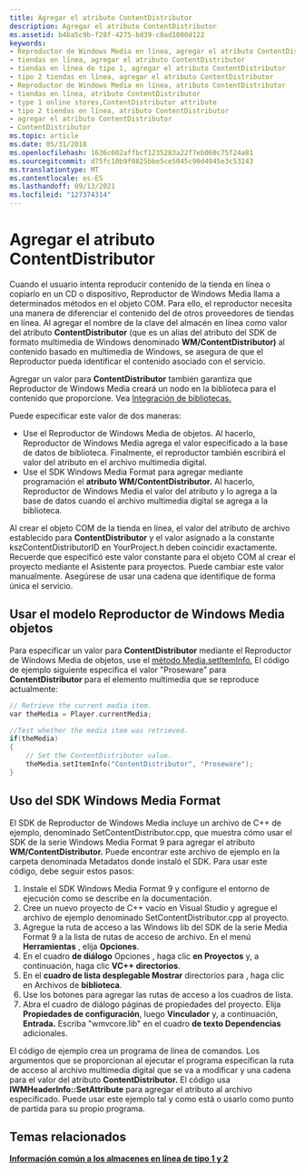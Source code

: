 ```yaml
---
title: Agregar el atributo ContentDistributor
description: Agregar el atributo ContentDistributor
ms.assetid: b4ba5c9b-f28f-4275-bd39-c0ad1080d122
keywords:
- Reproductor de Windows Media en línea, agregar el atributo ContentDistributor
- tiendas en línea, agregar el atributo ContentDistributor
- tiendas en línea de tipo 1, agregar el atributo ContentDistributor
- tipo 2 tiendas en línea, agregar el atributo ContentDistributor
- Reproductor de Windows Media en línea, atributo ContentDistributor
- tiendas en línea, atributo ContentDistributor
- type 1 online stores,ContentDistributor attribute
- tipo 2 tiendas en línea, atributo ContentDistributor
- agregar el atributo ContentDistributor
- ContentDistributor
ms.topic: article
ms.date: 05/31/2018
ms.openlocfilehash: 1636c002affbcf1235283a22f7eb060c75f24a81
ms.sourcegitcommit: d75fc10b9f0825bbe5ce5045c90d4045e3c53243
ms.translationtype: MT
ms.contentlocale: es-ES
ms.lasthandoff: 09/13/2021
ms.locfileid: "127374314"
---
```

# <a name="adding-the-contentdistributor-attribute"></a>Agregar el atributo ContentDistributor

Cuando el usuario intenta reproducir contenido de la tienda en línea o copiarlo en un CD o dispositivo, Reproductor de Windows Media llama a determinados métodos en el objeto COM. Para ello, el reproductor necesita una manera de diferenciar el contenido del de otros proveedores de tiendas en línea. Al agregar el nombre de la clave del almacén en línea como valor del atributo **ContentDistributor** (que es un alias del atributo del SDK de formato multimedia de Windows denominado **WM/ContentDistributor)** al contenido basado en multimedia de Windows, se asegura de que el Reproductor pueda identificar el contenido asociado con el servicio.

Agregar un valor para **ContentDistributor** también garantiza que Reproductor de Windows Media creará un nodo en la biblioteca para el contenido que proporcione. Vea [Integración de bibliotecas.](library-integration.md)

Puede especificar este valor de dos maneras:

-   Use el Reproductor de Windows Media de objetos. Al hacerlo, Reproductor de Windows Media agrega el valor especificado a la base de datos de biblioteca. Finalmente, el reproductor también escribirá el valor del atributo en el archivo multimedia digital.
-   Use el SDK Windows Media Format para agregar mediante programación el **atributo WM/ContentDistributor.** Al hacerlo, Reproductor de Windows Media el valor del atributo y lo agrega a la base de datos cuando el archivo multimedia digital se agrega a la biblioteca.

Al crear el objeto COM de la tienda en línea, el valor del atributo de archivo establecido para **ContentDistributor** y el valor asignado a la constante kszContentDistributorID en YourProject.h deben coincidir exactamente. Recuerde que especificó este valor constante para el objeto COM al crear el proyecto mediante el Asistente para proyectos. Puede cambiar este valor manualmente. Asegúrese de usar una cadena que identifique de forma única el servicio.

## <a name="using-the-windows-media-player-object-model"></a>Usar el modelo Reproductor de Windows Media objetos

Para especificar un valor para **ContentDistributor** mediante el Reproductor de Windows Media de objetos, use el [método Media.setItemInfo.](media-setiteminfo.md) El código de ejemplo siguiente especifica el valor "Proseware" para **ContentDistributor** para el elemento multimedia que se reproduce actualmente:


```C++
// Retrieve the current media item.
var theMedia = Player.currentMedia;

//Test whether the media item was retrieved.
if(theMedia)
{
    // Set the ContentDistributor value.
    theMedia.setItemInfo("ContentDistributor", "Proseware");
}
```



## <a name="using-the-windows-media-format-sdk"></a>Uso del SDK Windows Media Format

El SDK de Reproductor de Windows Media incluye un archivo de C++ de ejemplo, denominado SetContentDistributor.cpp, que muestra cómo usar el SDK de la serie Windows Media Format 9 para agregar el atributo **WM/ContentDistributor.** Puede encontrar este archivo de ejemplo en la carpeta denominada Metadatos donde instaló el SDK. Para usar este código, debe seguir estos pasos:

1.  Instale el SDK Windows Media Format 9 y configure el entorno de ejecución como se describe en la documentación.
2.  Cree un nuevo proyecto de C++ vacío en Visual Studio y agregue el archivo de ejemplo denominado SetContentDistributor.cpp al proyecto.
3.  Agregue la ruta de acceso a las Windows lib del SDK de la serie Media Format 9 a la lista de rutas de acceso de archivo. En el menú **Herramientas** , elija **Opciones**.
4.  En el cuadro **de diálogo** Opciones , haga clic **en Proyectos** y, a continuación, haga clic **VC++ directorios**.
5.  En el **cuadro de lista desplegable Mostrar** directorios para , haga clic en Archivos de **biblioteca**.
6.  Use los botones para agregar las rutas de acceso a los cuadros de lista.
7.  Abra el cuadro de diálogo páginas de propiedades del proyecto. Elija **Propiedades de configuración**, luego **Vinculador** y, a continuación, **Entrada.** Escriba "wmvcore.lib" en el cuadro **de texto Dependencias** adicionales.

El código de ejemplo crea un programa de línea de comandos. Los argumentos que se proporcionan al ejecutar el programa especifican la ruta de acceso al archivo multimedia digital que se va a modificar y una cadena para el valor del atributo **ContentDistributor.** El código usa **IWMHeaderInfo::SetAttribute** para agregar el atributo al archivo especificado. Puede usar este ejemplo tal y como está o usarlo como punto de partida para su propio programa.

## <a name="related-topics"></a>Temas relacionados

<dl> <dt>

[**Información común a los almacenes en línea de tipo 1 y 2**](information-common-to-type-1-and-type-2-online-stores.md)
</dt> </dl>

 

 




